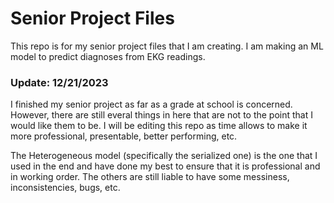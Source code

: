# Senior Project Files

This repo is for my senior project files that I am creating. I am making an ML model to predict diagnoses from EKG readings. 

### Update: 12/21/2023
I finished my senior project as far as a grade at school is concerned. However, there are still everal things in here that are not to the point that I would like them to be. I will be editing this repo as time allows to make it more professional, presentable, better performing, etc. 

The Heterogeneous model (specifically the serialized one) is the one that I used in the end and have done my best to ensure that it is professional and in working order. The others are still liable to have some messiness, inconsistencies, bugs, etc. 